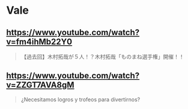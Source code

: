 # Vale

## https://www.youtube.com/watch?v=fm4ihMb22Y0

> 【過去回】木村拓哉が５人！？木村拓哉「ものまね選手権」開催！！

## https://www.youtube.com/watch?v=ZZGT7AVA8gM

> ¿Necesitamos logros y trofeos para divertirnos? 
